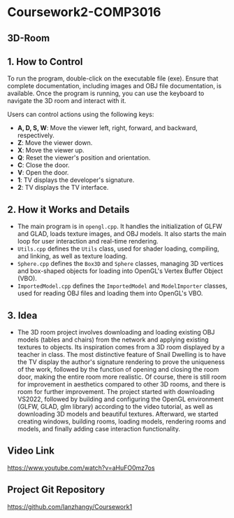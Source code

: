 # Coursework2-COMP3016


## 3D-Room

## 1. How to Control

To run the program, double-click on the executable file (exe). Ensure that complete documentation, including images and OBJ file documentation, is available. Once the program is running, you can use the keyboard to navigate the 3D room and interact with it.

Users can control actions using the following keys:

- **A, D, S, W**: Move the viewer left, right, forward, and backward, respectively.
- **Z**: Move the viewer down.
- **X**: Move the viewer up.
- **Q**: Reset the viewer's position and orientation.
- **C**: Close the door.
- **V**: Open the door.
- **1**: TV displays the developer's signature.
- **2**: TV displays the TV interface.

## 2. How it Works and Details

- The main program is in `opengl.cpp`. It handles the initialization of GLFW and GLAD, loads texture images, and OBJ models. It also starts the main loop for user interaction and real-time rendering.
- `Utils.cpp` defines the `Utils` class, used for shader loading, compiling, and linking, as well as texture loading.
- `Sphere.cpp` defines the `Box3D` and `Sphere` classes, managing 3D vertices and box-shaped objects for loading into OpenGL's Vertex Buffer Object (VBO).
- `ImportedModel.cpp` defines the `ImportedModel` and `ModelImporter` classes, used for reading OBJ files and loading them into OpenGL's VBO.

## 3. Idea

- The 3D room project involves downloading and loading existing OBJ models (tables and chairs) from the network and applying existing textures to objects. Its inspiration comes from a 3D room displayed by a teacher in class. The most distinctive feature of Snail Dwelling is to have the TV display the author's signature rendering to prove the uniqueness of the work, followed by the function of opening and closing the room door, making the entire room more realistic. Of course, there is still room for improvement in aesthetics compared to other 3D rooms, and there is room for further improvement. The project started with downloading VS2022, followed by building and configuring the OpenGL environment (GLFW, GLAD, glm library) according to the video tutorial, as well as downloading 3D models and beautiful textures. Afterward, we started creating windows, building rooms, loading models, rendering rooms and models, and finally adding case interaction functionality.

## Video Link

https://www.youtube.com/watch?v=aHuFO0mz7os

## Project Git Repository

https://github.com/Ianzhangy/Coursework1
